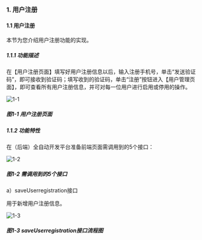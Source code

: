### 1. 用户注册

#### 1.1 用户注册

本节为您介绍用户注册功能的实现。

##### 1.1.1 功能描述

在【用户注册页面】填写好用户注册信息以后，输入注册手机号，单击“发送验证码”，即可接收到验证码；填写收到的验证码，单击“注册”按钮进入【用户管理页面】，即可查看所有用户注册信息，并可对每一位用户进行启用或停用的操作。

![1-1](https://www.feisuanyz.com/fspage/alcj/register/userregister_1_1.png)

##### 图1-1 用户注册页面

##### 1.1.2 功能特性

在（后端）全自动开发平台准备前端页面需调用到的5个接口：

![1-2](https://www.feisuanyz.com/fspage/alcj/register/userregister_2_1.png)

##### 图1-2 需调用到的5个接口

a）saveUserregistration接口

用于新增用户注册信息。

![1-3](https://www.feisuanyz.com/fspage/alcj/register/userregister_2_2.png)

##### 图1-3 saveUserregistration接口流程图

